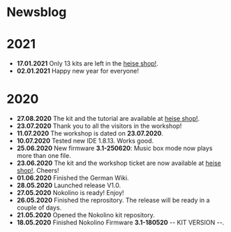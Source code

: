 # Newsblog

# 2021  

* **17.01.2021** Only 13 kits are left in the [heise shop!](https://shop.heise.de/nokolino-bauset).  
* **02.01.2021** Happy new year for everyone! 

# 2020  
  
* **27.08.2020** The kit and the tutorial are available at [heise shop!](https://shop.heise.de/katalog/nokolino-workshop-maker-faire-20).  
* **23.07.2020** Thank you to all the visitors in the workshop!  
* **11.07.2020** The workshop is dated on **23.07.2020**.  
* **10.07.2020** Tested new IDE 1.8.13. Works good.  
* **25.06.2020** New firmware **3.1-250620**: Music box mode now plays more than one file.   
* **23.06.2020** The kit and the workshop ticket are now available at [heise shop!](https://shop.heise.de/katalog/nokolino-bauset). Cheers!  
* **01.06.2020** Finished the German Wiki.  
* **28.05.2020** Launched release V1.0.  
* **27.05.2020** Nokolino is ready! Enjoy!  
* **26.05.2020** Finished the reprository. The release will be ready in a couple of days.  
* **21.05.2020** Opened the Nokolino kit repository.
* **18.05.2020** Finished Nokolino Firmware **3.1-180520** -- KIT VERSION --.     
